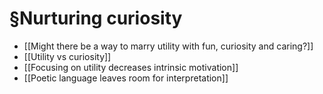 # §Nurturing curiosity
* [[Might there be a way to marry utility with fun, curiosity and caring?]]
* [[Utility vs curiosity]]
* [[Focusing on utility decreases intrinsic motivation]]
* [[Poetic language leaves room for interpretation]]

<!-- {BearID:DABE4FB0-C0FD-47EE-A37B-338CF82F6DFB-583-00000476C704B1DC} -->
